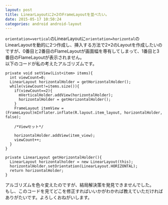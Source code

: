 ```yaml
---
layout: post
title: LinearLayoutに2×2のFrameLayoutを並べたい。
date: 2015-05-17 10:50:24
categories: android android-layout
---
```

<!-- {% raw %} -->
<p><code>orientation=vertical</code>のLinearLayoutに<code>orientation=horizontal</code>のLinearLayoutを動的に2つ作成し、挿入する方法で2×2のLayoutを作成したいのですが、0番目と2番目のFlameLayoutが画面幅を専有してしまって、1番目と3番目のFlameLayoutが表示されません。<br>
以下のコードが私の考えたアルゴリズムです。</p>



<pre class="lang-html prettyprint-override"><code>private void setView(List&lt;item&gt; items){
  int viewCount=0;
  LinearLayout horizontalHolder = getHorizontalHolder();
  while(viewCount!=items.size()){
    if(viewCount==2){
      mVerticalHolder.addView(horizontalHolder);
      horizontalHolder = getHorizontalHolder();
    }
    FrameLayout itemView = (FrameLayout)mInflater.inflate(R.layout.item_layout, horizontalHolder, false);

    /*Viewセット*/

    horizontalHolder.addView(item_view);
    viewCount++;
  }
}

private LinearLayout getHorizontalHolder(){
  LinearLayout horizontalholder = new LinearLayout(this);
  horizontalHolder.setOrientation(LinearLayout.HORIZONTAL);
  return horizontalHolder;
}
</code></pre>

<p>アルゴリズムを色々変えたのですが、結局解決策を発見できませんでした。<br>
もし、このコードを見てどこを修正すればいいかがわかれば教えていただければありがたいです。よろしくおねがいします。</p>
<!-- {% endraw %} -->
